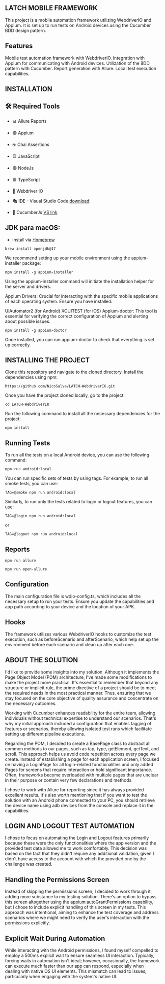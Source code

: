 ## LATCH MOBILE FRAMEWORK

This project is a mobile automation framework utilizing WebdriverIO and Appium. It is set up to run tests on Android devices using the Cucumber BDD design pattern.

## Features
Mobile test automation framework with WebdriverIO.
Integration with Appium for communicating with Android devices.
Utilization of the BDD pattern with Cucumber.
Report generation with Allure.
Local test execution capabilities.

## INSTALLATION

## 🛠️ Required Tools

- 📊 Allure Reports

- 🟣 Appium

- ☕ Chai Assertions

- 🟨 JavaScript

- 🟢 NodeJs

- 🟦 TypeScript

- 🤖 Webdriver IO

- 🎭 IDE - Visual Studio Code [download](https://code.visualstudio.com/download)

- 🥒 CucumberJs [VS link](https://marketplace.visualstudio.com/items?itemName=CucumberOpen.cucumber-official)


## JDK para macOS:

- install via [Homebrew](https://brew.sh/index)

```
brew install openjdk@17
``` 

We recommend setting up your mobile environment using the appium-installer package:

```
npm install -g appium-installer
```

Using the appium-installer command will initiate the installation helper for the server and drivers.

Appium Drivers: Crucial for interacting with the specific mobile applications of each operating system. Ensure you have installed:

UiAutomator2 (for Android)
XCUITEST (for iOS)
Appium-doctor: This tool is essential for verifying the correct configuration of Appium and alerting about possible issues.

```
npm install -g appium-doctor
```

Once installed, you can run appium-doctor to check that everything is set up correctly.


## INSTALLING THE PROJECT


Clone this repository and navigate to the cloned directory. Install the dependencies using npm:

```
https://github.com/NicoSalva/LATCH-WebdriverIO.git
```

Once you have the project cloned locally, go to the project:

```
cd LATCH-WebdriverIO
```
Run the following command to install all the necessary dependencies for the project:

```
npm install
```


## Running Tests
To run all the tests on a local Android device, you can use the following command:
```
npm run android:local
```

You can run specific sets of tests by using tags. For example, to run all smoke tests, you can use:
```
TAG=@smoke npm run android:local
```
Similarly, to run only the tests related to login or logout features, you can use:
```
TAG=@login npm run android:local
```
or
```
TAG=@logout npm run android:local
```

## Reports
```
npm run allure
```
```
npm run open-allure
```
## Configuration
The main configuration file is wdio-config.ts, which includes all the necessary setup to run your tests. Ensure you update the capabilities and app path according to your device and the location of your APK.

## Hooks
The framework utilizes various WebdriverIO hooks to customize the test execution, such as beforeScenario and afterScenario, which help set up the environment before each scenario and clean up after each one.

## ABOUT THE SOLUTION

I'd like to provide some insights into my solution. Although it implements the Page Object Model (POM) architecture, I've made some modifications to make the project more practical. It's essential to remember that beyond any structure or implicit rule, the prime directive of a project should be to meet the required needs in the most practical manner. Thus, ensuring that we stay focused on the core objective of quality assurance and concentrate on the necessary outcomes.

Working with Cucumber enhances readability for the entire team, allowing individuals without technical expertise to understand our scenarios. That's why my initial approach included a configuration that enables tagging of features or scenarios, thereby allowing isolated test runs which facilitate setting up different pipeline executions.

Regarding the POM, I decided to create a BasePage class to abstract all common methods to our pages, such as tap, type, getElement, getText, and scroll. This approach helps us avoid code repetition across every page we create. Instead of establishing a page for each application screen, I focused on having a LoginPage for all login-related functionalities and only added Pages for screens that require interaction or hold significant importance. Often, frameworks become overloaded with multiple pages that are unclear in their purpose or contain very few declarations and methods.

I chose to work with Allure for reporting since it has always provided excellent results. It's also worth mentioning that if you want to test the solution with an Android phone connected to your PC, you should retrieve the device name using adb devices from the console and replace it in the capabilities.

## LOGIN AND LOGOUT TEST AUTOMATION
I chose to focus on automating the Login and Logout features primarily because these were the only functionalities where the app version and the provided test data allowed me to work comfortably. This decision was based on the fact that they didn't require any additional validation, given I didn't have access to the account with which the provided one by the challenge was created.

## Handling the Permissions Screen
Instead of skipping the permissions screen, I decided to work through it, adding more substance to my testing solution. There's an option to bypass this screen altogether using the appium:autoGrantPermissions capability, but I chose to include explicit handling of this screen in my tests. This approach was intentional, aiming to enhance the test coverage and address scenarios where we might need to verify the user's interaction with the permissions explicitly.

## Explicit Wait During Automation
While interacting with the Android permissions, I found myself compelled to employ a 500ms explicit wait to ensure seamless UI interaction. Typically, forcing waits in automation isn't ideal; however, occasionally, the framework can execute much faster than our app can respond, especially when dealing with native OS UI elements. This mismatch can lead to issues, particularly when engaging with the system's native UI.
